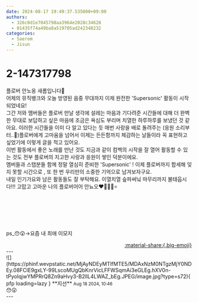```yaml
---
date: 2024-08-17 19:49:37.535000+09:00
authors:
  - 326c0d1e7045798aa3964e2028c34628
  - 01435f74a49ba8a519705ad242348232
categories:
  - Saerom
  - Jisun
---
```


# 2-147317798

<div class="post-container" markdown="1">
<div class="content-container md-sidebar__scrollwrap" markdown="1">

플로버 안노옹 새롬입니다🎀<br>어제의 뮤직뱅크와 오늘 방영된 음중 무대까지 이제 완전한 'Supersonic' 활동이 시작되었네요! <br>그간 저와 멤버들은 플로버 만날 생각에 설레는 마음과 기다려준 시간들에 대해 더 완벽한 무대로 보답하고 싶은 마음에 조금은 욕심도 부리며 치열한 하루하루를 보냈던 것 같아요. 이러한 시간들을 이미 다 알고 있다는 듯 매번 사랑을 배로 돌려주는 (응원 소리부터..🥹)플로버에게 고마움을 넘어서 이제는 든든함까지 체감하는 날들이라 꼭 표현하고 싶었기에 이렇게 글을 적고 있어요.<br>이번 활동에서 좋은 노래를 만난 것도 지금과 같이 컴백의 시작을 잘 열어 활동할 수 있는 것도 전부 플로버의 지고한 사랑과 응원이 쌓인 덕분이에요.<br>멤버들과 스탭분들 함께 정말 열심히 준비한 'Supersonic' ! 이제 플로버까지 합세해 잊지 못할 시간으로 , 또 한 번 우리만의 소중한 기억으로 남겨보자구요. <br>내일 인기가요와 남은 활동들도 잘 부탁해요. 이열치열 슾파써닠 마무리까지 불태웁시다!!! 고맙고 고마운 나의 플로버어어 안뇨오❤️‍🔥💪🏻⭐️<br><br><br><br><br><br><br>ps_😯😲-&gt;요즘 내 최애 이모지<br>

</div>
</div>

<div style="text-align: right;" markdown="1">
<a href="https://weverse.io/fromis9/artist/2-147317798" style="text-align: right;">:material-share:{.big-emoji}</a>
</div>
---

<div class="comments-container md-sidebar__scrollwrap" markdown="1">
<div class="comment" markdown="1">
<div class='id-container' markdown="1">
![](https://phinf.wevpstatic.net/MjAyNDEyMTlfMTE5/MDAxNzM0NTgzMjY0NDEy.08FClE9gxLY-99LscoMUgQbKnrVicLFFWSqmAi3eGLEg.hXV0n-tPyoIqjwYMPRrQ8Zn9aHvy3-B2llL4LWAZ_bEg.JPEG/image.jpg?type=s72){ pfp loading=lazy }
**<span class="artist">지선</span>** <small>Aug 18 2024, 10:46</small><br>
</div>
<div class='comment-body' markdown="1">
😯😲
</div>
</div>
</div>
---

